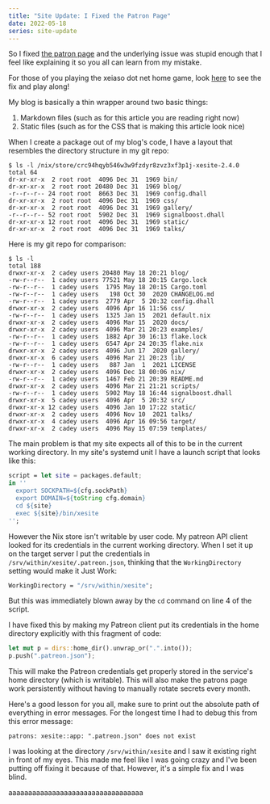 ```yaml
---
title: "Site Update: I Fixed the Patron Page"
date: 2022-05-18
series: site-update
---
```


So I fixed [the patron page](https://xeiaso.net/patrons) and the
underlying issue was stupid enough that I feel like explaining it so you all can
learn from my mistake.

<xeblog-conv name="Numa" mood="delet">For those of you playing the xeiaso dot
net home game, look
[here](https://github.com/Xe/site/commit/e2b9f384bf4033eddf321b5b5020ac4847609b37)
to see the fix and play along!</xeblog-conv>

My blog is basically a thin wrapper around two basic things:

1. Markdown files (such as for this article you are reading right now)
2. Static files (such as for the CSS that is making this article look nice)

When I create a package out of my blog's code, I have a layout that resembles
the directory structure in my git repo:

```console
$ ls -l /nix/store/crc94hqyb546w3w9fzdyr8zvz3xf3p1j-xesite-2.4.0
total 64
dr-xr-xr-x  2 root root  4096 Dec 31  1969 bin/
dr-xr-xr-x  2 root root 20480 Dec 31  1969 blog/
-r--r--r-- 24 root root  8663 Dec 31  1969 config.dhall
dr-xr-xr-x  2 root root  4096 Dec 31  1969 css/
dr-xr-xr-x  2 root root  4096 Dec 31  1969 gallery/
-r--r--r-- 52 root root  5902 Dec 31  1969 signalboost.dhall
dr-xr-xr-x 12 root root  4096 Dec 31  1969 static/
dr-xr-xr-x  2 root root  4096 Dec 31  1969 talks/
```

Here is my git repo for comparison:

```console
$ ls -l
total 188
drwxr-xr-x  2 cadey users 20480 May 18 20:21 blog/
-rw-r--r--  1 cadey users 77521 May 18 20:15 Cargo.lock
-rw-r--r--  1 cadey users  1795 May 18 20:15 Cargo.toml
-rw-r--r--  1 cadey users   198 Oct 30  2020 CHANGELOG.md
-rw-r--r--  1 cadey users  2779 Apr  5 20:32 config.dhall
drwxr-xr-x  2 cadey users  4096 Apr 16 11:56 css/
-rw-r--r--  1 cadey users  1325 Jan 15  2021 default.nix
drwxr-xr-x  2 cadey users  4096 Mar 15  2020 docs/
drwxr-xr-x  2 cadey users  4096 Mar 21 20:23 examples/
-rw-r--r--  1 cadey users  1882 Apr 30 16:13 flake.lock
-rw-r--r--  1 cadey users  6547 Apr 24 20:35 flake.nix
drwxr-xr-x  2 cadey users  4096 Jun 17  2020 gallery/
drwxr-xr-x  6 cadey users  4096 Mar 21 20:23 lib/
-rw-r--r--  1 cadey users   887 Jan  1  2021 LICENSE
drwxr-xr-x  2 cadey users  4096 Dec 18 00:06 nix/
-rw-r--r--  1 cadey users  1467 Feb 21 20:39 README.md
drwxr-xr-x  2 cadey users  4096 Mar 21 21:21 scripts/
-rw-r--r--  1 cadey users  5902 May 18 16:44 signalboost.dhall
drwxr-xr-x  5 cadey users  4096 Apr  5 20:32 src/
drwxr-xr-x 12 cadey users  4096 Jan 10 17:22 static/
drwxr-xr-x  2 cadey users  4096 Nov 10  2021 talks/
drwxr-xr-x  4 cadey users  4096 Apr 16 09:56 target/
drwxr-xr-x  2 cadey users  4096 May 15 07:59 templates/
```

The main problem is that my site expects all of this to be in the current
working directory. In my site's systemd unit I have a launch script that looks
like this:

```nix
script = let site = packages.default;
in ''
  export SOCKPATH=${cfg.sockPath}
  export DOMAIN=${toString cfg.domain}
  cd ${site}
  exec ${site}/bin/xesite
'';
```

However the Nix store isn't writable by user code. My patreon API client looked
for its credentials in the current working directory. When I set it up on the
target server I put the credentials in `/srv/within/xesite/.patreon.json`,
thinking that the `WorkingDirectory` setting would make it Just Work:

```nix
WorkingDirectory = "/srv/within/xesite";
```

But this was immediately blown away by the `cd` command on line 4 of the script.

I have fixed this by making my Patreon client put its credentials in the home
directory explicitly with this fragment of code:

```rust
let mut p = dirs::home_dir().unwrap_or(".".into());
p.push(".patreon.json");
```

This will make the Patreon credentials get properly stored in the service's home
directory (which is writable). This will also make the patrons page work
persistently without having to manually rotate secrets every month.

Here's a good lesson for you all, make sure to print out the absolute path of
everything in error messages. For the longest time I had to debug this from this
error message:

```
patrons: xesite::app: ".patreon.json" does not exist
```

I was looking at the directory `/srv/within/xesite` and I saw it existing right
in front of my eyes. This made me feel like I was going crazy and I've been
putting off fixing it because of that. However, it's a simple fix and I was
blind.

<xeblog-conv name="Cadey"
mood="coffee">aaaaaaaaaaaaaaaaaaaaaaaaaaaaaaaaaa</xeblog-conv>
